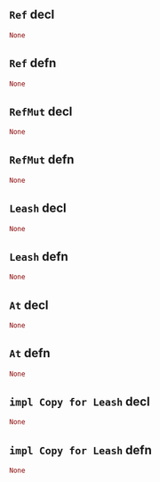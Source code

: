 ## `Ref` decl

```rust
None
```

## `Ref` defn

```rust
None
```

## `RefMut` decl

```rust
None
```

## `RefMut` defn

```rust
None
```

## `Leash` decl

```rust
None
```

## `Leash` defn

```rust
None
```

## `At` decl

```rust
None
```

## `At` defn

```rust
None
```

## `impl Copy for Leash` decl

```rust
None
```

## `impl Copy for Leash` defn

```rust
None
```

